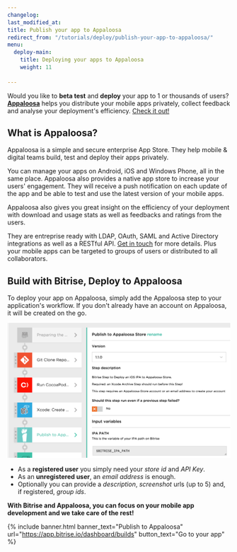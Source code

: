 ```yaml
---
changelog:
last_modified_at:
title: Publish your app to Appaloosa
redirect_from: "/tutorials/deploy/publish-your-app-to-appaloosa/"
menu:
  deploy-main:
    title: Deploying your apps to Appaloosa
    weight: 11

---
```

Would you like to **beta test** and **deploy** your app to 1 or thousands of users?
[**Appaloosa**](http://appaloosa.io) helps you distribute your mobile apps privately,
collect feedback and analyse your deployment's efficiency. [Check it out!](http://appaloosa.io)

## What is Appaloosa?

Appaloosa is a simple and secure enterprise App Store.
They help mobile & digital teams build, test and deploy their apps privately.

You can manage your apps on Android, iOS and Windows Phone, all in the same place.
Appaloosa also provides a native app store to increase your users' engagement.
They will receive a push notification on each update of the app and be able to test and use the latest version of your mobile apps.

Appaloosa also gives you great insight on the efficiency of your deployment
with download and usage stats as well as feedbacks and ratings from the users.

They are entreprise ready with LDAP, OAuth, SAML and Active Directory integrations
as well as a RESTful API. [Get in touch](mailto:sales@appaloosa-store.com) for more details.
Plus your mobile apps can be targeted to groups of users or distributed to all collaborators.

## Build with Bitrise, Deploy to Appaloosa

To deploy your app on Appaloosa, simply add the Appaloosa step to your application's workflow.
If you don't already have an account on Appaloosa, it will be created on the go.

![Publish to Appaloosa step in a Workflow](/img/tutorials/deploy/appaloosa-step-in-a-bitrise-workflow.png)

* As a **registered user** you simply need your _store id_ and _API Key_.
* As an **unregistered user**, an _email address_ is enough.
* Optionally you can provide a _description_, _screenshot_ urls (up to 5) and, if registered, _group ids_.

**With Bitrise and Appaloosa, you can focus on your mobile app development and we take care of the rest!**

{% include banner.html banner_text="Publish to Appaloosa" url="https://app.bitrise.io/dashboard/builds" button_text="Go to your app" %}